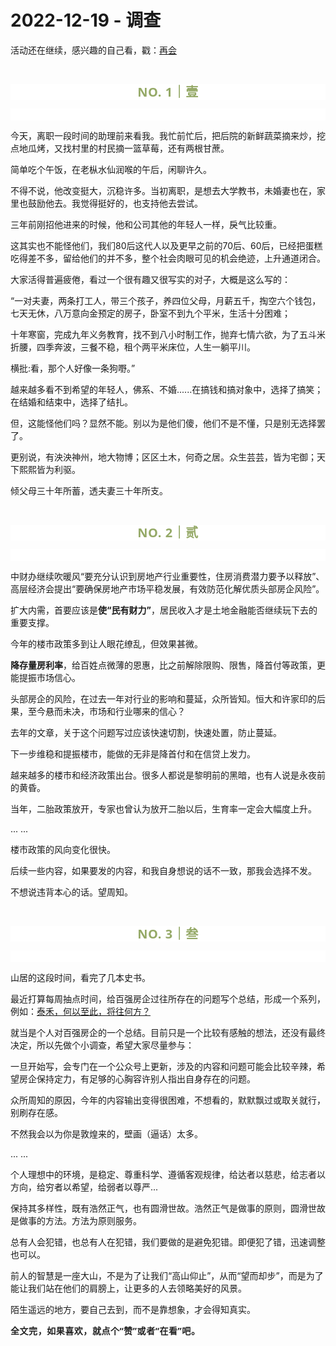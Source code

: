 # 2022-12-19 - 调查

<p style="visibility: visible;">活动还在继续，感兴趣的自己看，戳：<a target="_blank" href="http://mp.weixin.qq.com/s?__biz=MzI1MzI4MDk5NA==&amp;mid=2247491958&amp;idx=1&amp;sn=0f28546c0a3861ab55642bccb7e9ee93&amp;chksm=e9d476fbdea3ffedbf6ed028710094b2414bbf4917762fc0ef462eab84853b3bd97dbf2b65a9&amp;scene=21#wechat_redirect" textvalue="再会" linktype="text" imgurl="" imgdata="null" data-itemshowtype="0" tab="innerlink" data-linktype="2" style="visibility: visible;" hasload="1">再会</a><br style="visibility: visible;"></p><p style="visibility: visible;"><br style="visibility: visible;"></p><p style="outline: 0px;max-width: 100%;color: rgb(34, 34, 34);letter-spacing: 0.544px;white-space: normal;font-family: -apple-system-font, system-ui, &quot;Helvetica Neue&quot;, &quot;PingFang SC&quot;, &quot;Hiragino Sans GB&quot;, &quot;Microsoft YaHei UI&quot;, &quot;Microsoft YaHei&quot;, Arial, sans-serif;background-color: rgb(255, 255, 255);text-align: center;visibility: visible;box-sizing: border-box !important;overflow-wrap: break-word !important;"><span style="outline: 0px;max-width: 100%;font-weight: bold;line-height: 25px;color: rgb(149, 169, 103);font-size: 20px;visibility: visible;box-sizing: border-box !important;overflow-wrap: break-word !important;">NO. 1｜壹</span></p><p style="outline: 0px;max-width: 100%;color: rgb(34, 34, 34);letter-spacing: 0.544px;white-space: normal;font-family: -apple-system-font, system-ui, &quot;Helvetica Neue&quot;, &quot;PingFang SC&quot;, &quot;Hiragino Sans GB&quot;, &quot;Microsoft YaHei UI&quot;, &quot;Microsoft YaHei&quot;, Arial, sans-serif;background-color: rgb(255, 255, 255);text-align: center;visibility: visible;box-sizing: border-box !important;overflow-wrap: break-word !important;"><br style="outline: 0px;max-width: 100%;visibility: visible;box-sizing: border-box !important;overflow-wrap: break-word !important;"></p><p style="visibility: visible;">今天，离职一段时间的助理前来看我。我忙前忙后，把后院的新鲜蔬菜摘来炒，挖点地瓜烤，又找村里的村民摘一篮草莓，还有两根甘蔗。<br style="visibility: visible;"></p><p style="visibility: visible;">简单吃个午饭，在老枞水仙润喉的午后，闲聊许久。<br style="visibility: visible;"></p><p style="visibility: visible;">不得不说，他改变挺大，沉稳许多。当初离职，是想去大学教书，未婚妻也在，家里也鼓励他去。我觉得挺好的，也支持他去尝试。<br style="visibility: visible;"></p><p style="visibility: visible;">三年前刚招他进来的时候，他和公司其他的年轻人一样，戾气比较重。</p><p style="visibility: visible;">这其实也不能怪他们，我们80后这代人以及更早之前的70后、60后，已经把蛋糕吃得差不多，留给他们的并不多，整个社会肉眼可见的机会绝迹，上升通道闭合。<br style="visibility: visible;"></p><p style="visibility: visible;">大家活得普遍疲倦，看过一个很有趣又很写实的对子，大概是这么写的：</p><p style="visibility: visible;">“一对夫妻，两条打工人，带三个孩子，养四位父母，月薪五千，掏空六个钱包，七天无休，八万意向金预定的房子，卧室不到九个平米，生活十分困难；</p><p style="visibility: visible;">十年寒窗，完成九年义务教育，找不到八小时制工作，抛弃七情六欲，为了五斗米折腰，四季奔波，三餐不稳，租个两平米床位，人生一躺平川。</p><p style="visibility: visible;">横批:看，那个人好像一条狗嘢。”</p><p style="visibility: visible;">越来越多看不到希望的年轻人，佛系、不婚......在搞钱和搞对象中，选择了搞笑；在结婚和结束中，选择了结扎。</p><p style="visibility: visible;">但，这能怪他们吗？显然不能。别以为是他们傻，他们不是不懂，只是别无选择罢了。</p><p style="visibility: visible;">更别说，有泱泱神州，地大物博；区区土木，何奇之居。众生芸芸，皆为宅御；天下熙熙皆为利驱。<br style="visibility: visible;"></p><p style="visibility: visible;">倾父母三十年所蓄，透夫妻三十年所支。<br style="visibility: visible;"></p><p style="visibility: visible;"><br style="visibility: visible;"></p><p style="outline: 0px;max-width: 100%;color: rgb(34, 34, 34);letter-spacing: 0.544px;white-space: normal;font-family: -apple-system-font, system-ui, &quot;Helvetica Neue&quot;, &quot;PingFang SC&quot;, &quot;Hiragino Sans GB&quot;, &quot;Microsoft YaHei UI&quot;, &quot;Microsoft YaHei&quot;, Arial, sans-serif;background-color: rgb(255, 255, 255);text-align: center;visibility: visible;box-sizing: border-box !important;overflow-wrap: break-word !important;"><span style="outline: 0px;max-width: 100%;font-weight: bold;line-height: 25px;color: rgb(149, 169, 103);font-size: 20px;visibility: visible;box-sizing: border-box !important;overflow-wrap: break-word !important;">NO. 2｜贰</span></p><p style="outline: 0px;max-width: 100%;color: rgb(34, 34, 34);letter-spacing: 0.544px;white-space: normal;font-family: -apple-system-font, system-ui, &quot;Helvetica Neue&quot;, &quot;PingFang SC&quot;, &quot;Hiragino Sans GB&quot;, &quot;Microsoft YaHei UI&quot;, &quot;Microsoft YaHei&quot;, Arial, sans-serif;background-color: rgb(255, 255, 255);text-align: center;visibility: visible;box-sizing: border-box !important;overflow-wrap: break-word !important;"><br style="outline: 0px;max-width: 100%;visibility: visible;box-sizing: border-box !important;overflow-wrap: break-word !important;"></p><p>中财办继续吹暖风“要充分认识到房地产行业重要性，住房消费潜力要予以释放”、高层经济会提出“要确保房地产市场平稳发展，有效防范化解优质头部房企风险”。<br></p><p>扩大内需，首要应该是<strong>使“民有财力”</strong>，居民收入才是土地金融能否继续玩下去的重要支撑。<br></p><p>今年的楼市政策多到让人眼花缭乱，但效果甚微。</p><p><strong>降存量房利率</strong>，给百姓点微薄的恩惠，比之前解除限购、限售，降首付等政策，更能提振市场信心。</p><p>头部房企的风险，在过去一年对行业的影响和蔓延，众所皆知。恒大和许家印的后果，至今悬而未决，市场和行业哪来的信心？</p><p>去年的文章，关于这个问题写过应该快速切割，快速处置，防止蔓延。<br></p><p>下一步维稳和提振楼市，能做的无非是降首付和在信贷上发力。</p><p>越来越多的楼市和经济政策出台。很多人都说是黎明前的黑暗，也有人说是永夜前的黄昏。</p><p>当年，二胎政策放开，专家也曾认为放开二胎以后，生育率一定会大幅度上升。</p><p>... ...<br></p><p>楼市政策的风向变化很快。</p><p>后续一些内容，如果要发的内容，和我自身想说的话不一致，那我会选择不发。<br></p><p>不想说违背本心的话。望周知。</p><p><br></p><p style="outline: 0px;max-width: 100%;color: rgb(34, 34, 34);letter-spacing: 0.544px;white-space: normal;font-family: -apple-system-font, system-ui, &quot;Helvetica Neue&quot;, &quot;PingFang SC&quot;, &quot;Hiragino Sans GB&quot;, &quot;Microsoft YaHei UI&quot;, &quot;Microsoft YaHei&quot;, Arial, sans-serif;background-color: rgb(255, 255, 255);text-align: center;visibility: visible;box-sizing: border-box !important;overflow-wrap: break-word !important;"><span style="outline: 0px;max-width: 100%;font-weight: bold;line-height: 25px;color: rgb(149, 169, 103);font-size: 20px;visibility: visible;box-sizing: border-box !important;overflow-wrap: break-word !important;">NO. 3｜叁</span></p><p style="outline: 0px;max-width: 100%;color: rgb(34, 34, 34);letter-spacing: 0.544px;white-space: normal;font-family: -apple-system-font, system-ui, &quot;Helvetica Neue&quot;, &quot;PingFang SC&quot;, &quot;Hiragino Sans GB&quot;, &quot;Microsoft YaHei UI&quot;, &quot;Microsoft YaHei&quot;, Arial, sans-serif;background-color: rgb(255, 255, 255);text-align: center;visibility: visible;box-sizing: border-box !important;overflow-wrap: break-word !important;"><br style="outline: 0px;max-width: 100%;visibility: visible;box-sizing: border-box !important;overflow-wrap: break-word !important;"></p><p>山居的这段时间，看完了几本史书。<br></p><p>最近打算每周抽点时间，给百强房企过往所存在的问题写个总结，形成一个系列，例如：<a target="_blank" href="http://mp.weixin.qq.com/s?__biz=Mzg2ODg2ODA4Mg==&amp;mid=2247484098&amp;idx=1&amp;sn=1d936f98efbdc99765413bdfe2b873b0&amp;chksm=cea4885ff9d301496809cf35259fb7a150b7354f535501eac3735b57af133edfa55048fefc3d&amp;scene=21#wechat_redirect" textvalue="泰禾，何以至此，将往何方？" linktype="text" imgurl="" imgdata="null" data-itemshowtype="0" tab="innerlink" data-linktype="2">泰禾，何以至此，将往何方？</a><br></p><p>就当是个人对百强房企的一个总结。目前只是一个比较有感触的想法，还没有最终决定，所以先做个小调查，希望大家尽量参与：<br></p><p><span class="vote_area"><span></span><span></span></span></p><p>一旦开始写，会专门在一个公众号上更新，涉及的内容和问题可能会比较辛辣，希望房企保持定力，有足够的心胸容许别人指出自身存在的问题。</p><p>众所周知的原因，今年的内容输出变得很困难，不想看的，默默飘过或取关就行，别刷存在感。</p><p>不然我会以为你是敦煌来的，壁画（逼话）太多。</p><p>... ...</p><p>个人理想中的环境，是稳定、尊重科学、遵循客观规律，给达者以慈悲，给志者以方向，给穷者以希望，给弱者以尊严...</p><p>保持其多样性，既有浩然正气，也有圆滑世故。浩然正气是做事的原则，圆滑世故是做事的方法。方法为原则服务。</p><p>总有人会犯错，也总有人在犯错，我们要做的是避免犯错。即便犯了错，迅速调整也可以。</p><p>前人的智慧是一座大山，不是为了让我们“高山仰止”，从而“望而却步”，而是为了能让我们站在他们的肩膀上，让更多的人去领略美好的风景。</p><p>陌生遥远的地方，要自己去到，而不是靠想象，才会得知真实。</p><p style="margin-bottom: 0px;"><strong style="outline: 0px;max-width: 100%;color: rgb(34, 34, 34);font-family: system-ui, -apple-system, BlinkMacSystemFont, &quot;Helvetica Neue&quot;, &quot;PingFang SC&quot;, &quot;Hiragino Sans GB&quot;, &quot;Microsoft YaHei UI&quot;, &quot;Microsoft YaHei&quot;, Arial, sans-serif;letter-spacing: 0.544px;white-space: normal;background-color: rgb(255, 255, 255);font-size: 16px;box-sizing: border-box !important;overflow-wrap: break-word !important;"><span style="outline: 0px;max-width: 100%;font-size: 14px;box-sizing: border-box !important;overflow-wrap: break-word !important;">全文完，如果喜欢，就点个“赞”或者“在看”吧。</span></strong></p><p style="display: none;"><mp-style-type data-value="3"></mp-style-type></p>